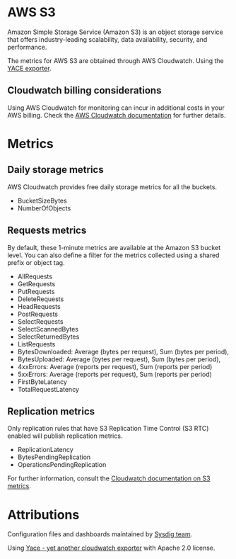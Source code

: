 # AWS S3
Amazon Simple Storage Service (Amazon S3) is an object storage service that offers industry-leading scalability, data availability, security, and performance.

The metrics for AWS S3 are obtained through AWS Cloudwatch. Using the [YACE exporter](https://github.com/ivx/yet-another-cloudwatch-exporter).

## Cloudwatch billing considerations
Using AWS Cloudwatch for monitoring can incur in additional costs in your AWS billing.
Check the [AWS Cloudwatch documentation](https://docs.aws.amazon.com/AmazonCloudWatch/latest/monitoring/cloudwatch_limits.html) for further details.

# Metrics
## Daily storage metrics
AWS Cloudwatch provides free daily storage metrics for all the buckets.
- BucketSizeBytes
- NumberOfObjects

## Requests metrics
By default, these 1-minute metrics are available at the Amazon S3 bucket level. You can also define a filter for the metrics collected using a shared prefix or object tag.
- AllRequests
- GetRequests
- PutRequests
- DeleteRequests
- HeadRequests
- PostRequests
- SelectRequests
- SelectScannedBytes
- SelectReturnedBytes
- ListRequests
- BytesDownloaded: Average (bytes per request), Sum (bytes per period),
- BytesUploaded: Average (bytes per request), Sum (bytes per period),
- 4xxErrors: Average (reports per request), Sum (reports per period)
- 5xxErrors: Average (reports per request), Sum (reports per period)
- FirstByteLatency
- TotalRequestLatency

## Replication metrics
Only replication rules that have S3 Replication Time Control (S3 RTC) enabled will publish replication metrics.
- ReplicationLatency
- BytesPendingReplication
- OperationsPendingReplication


For further information, consult the [Cloudwatch documentation on S3 metrics](https://docs.aws.amazon.com/AmazonS3/latest/dev/cloudwatch-monitoring.html).

# Attributions
Configuration files and dashboards maintained by [Sysdig team](https://sysdig.com/).

Using [Yace - yet another cloudwatch exporter](https://github.com/ivx/yet-another-cloudwatch-exporter) with Apache 2.0 license.
